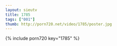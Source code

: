 ```yaml
--- 
layout: sieutv
title: 1785
tags: ["001"]
thumb: http://porn720.net/video/1785/poster.jpg
---
```

{% include porn720 key="1785" %} 
